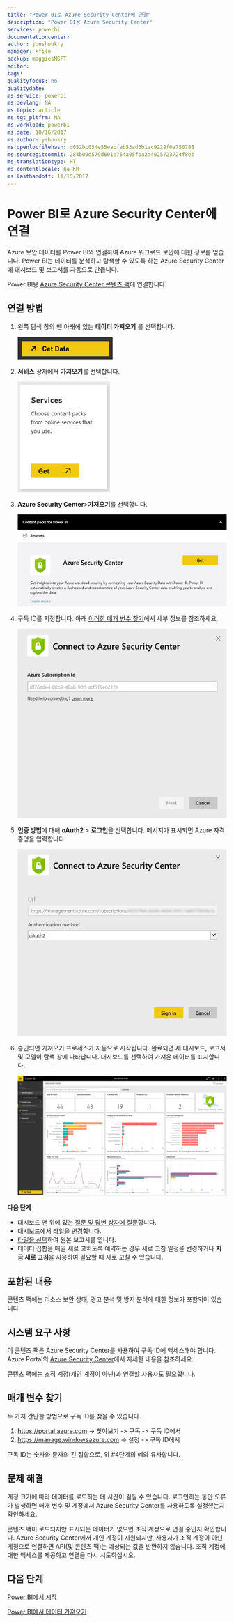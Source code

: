 ```yaml
---
title: "Power BI로 Azure Security Center에 연결"
description: "Power BI용 Azure Security Center"
services: powerbi
documentationcenter: 
author: joeshoukry
manager: kfile
backup: maggiesMSFT
editor: 
tags: 
qualityfocus: no
qualitydate: 
ms.service: powerbi
ms.devlang: NA
ms.topic: article
ms.tgt_pltfrm: NA
ms.workload: powerbi
ms.date: 10/16/2017
ms.author: yshoukry
ms.openlocfilehash: d052bc054e55eabfab53ad3b1ac9229f0a750785
ms.sourcegitcommit: 284b09d579d601e754a05fba2a4025723724f8eb
ms.translationtype: HT
ms.contentlocale: ko-KR
ms.lasthandoff: 11/15/2017
---
```

# <a name="connect-to-azure-security-center-with-power-bi"></a>Power BI로 Azure Security Center에 연결
Azure 보안 데이터를 Power BI와 연결하여 Azure 워크로드 보안에 대한 정보를 얻습니다. Power BI는 데이터를 분석하고 탐색할 수 있도록 하는 Azure Security Center에 대시보드 및 보고서를 자동으로 만듭니다.

Power BI용 [Azure Security Center 콘텐츠 팩](https://app.powerbi.com/getdata/services/azure-security-center)에 연결합니다.

## <a name="how-to-connect"></a>연결 방법
1. 왼쪽 탐색 창의 맨 아래에 있는 **데이터 가져오기** 를 선택합니다.
   
   ![](media/service-connect-to-azure-security-center/getdata.png)
2. **서비스** 상자에서 **가져오기**를 선택합니다.
   
   ![](media/service-connect-to-azure-security-center/services.png)
3. **Azure Security Center**\>**가져오기**를 선택합니다.
   
   ![](media/service-connect-to-azure-security-center/asc.png)
4. 구독 ID를 지정합니다. 아래 [이러한 매개 변수 찾기](#FindingParams)에서 세부 정보를 참조하세요.
   
   ![](media/service-connect-to-azure-security-center/params.png)
5. **인증 방법**에 대해 **oAuth2** \> **로그인**을 선택합니다. 메시지가 표시되면 Azure 자격 증명을 입력합니다.
   
    ![](media/service-connect-to-azure-security-center/creds.png)
6. 승인되면 가져오기 프로세스가 자동으로 시작됩니다. 완료되면 새 대시보드, 보고서 및 모델이 탐색 창에 나타납니다. 대시보드를 선택하여 가져온 데이터를 표시합니다.
   
     ![](media/service-connect-to-azure-security-center/dashboard.png)

**다음 단계**

* 대시보드 맨 위에 있는 [질문 및 답변 상자에 질문](service-q-and-a.md)합니다.
* 대시보드에서 [타일을 변경](service-dashboard-edit-tile.md)합니다.
* [타일을 선택](service-dashboard-tiles.md)하여 원본 보고서를 엽니다.
* 데이터 집합을 매일 새로 고치도록 예약하는 경우 새로 고침 일정을 변경하거나 **지금 새로 고침**을 사용하여 필요할 때 새로 고칠 수 있습니다.

## <a name="whats-included"></a>포함된 내용
콘텐츠 팩에는 리소스 보안 상태, 경고 분석 및 방지 분석에 대한 정보가 포함되어 있습니다.

## <a name="system-requirements"></a>시스템 요구 사항
이 콘텐츠 팩은 Azure Security Center를 사용하여 구독 ID에 액세스해야 합니다. Azure Portal의 [Azure Security Center](https://portal.azure.com/#blade/Microsoft_Azure_Security/SecurityDashboardStartBladeV2)에서 자세한 내용을 참조하세요.

콘텐츠 팩에는 조직 계정(개인 계정이 아닌)과 연결할 사용자도 필요합니다.

<a name="FindingParams"></a>

## <a name="finding-parameters"></a>매개 변수 찾기
두 가지 간단한 방법으로 구독 ID를 찾을 수 있습니다.

1. https://portal.azure.com -&gt; 찾아보기 -&gt; 구독 -&gt; 구독 ID에서
2. https://manage.windowsazure.com -&gt; 설정  -&gt; 구독 ID에서

구독 ID는 숫자와 문자의 긴 집합으로, 위 \#4단계의 예와 유사합니다. 

## <a name="troubleshooting"></a>문제 해결
계정 크기에 따라 데이터를 로드하는 데 시간이 걸릴 수 있습니다. 로그인하는 동안 오류가 발생하면 매개 변수 및 계정에서 Azure Security Center를 사용하도록 설정했는지 확인하세요.

콘텐츠 팩이 로드되지만 표시되는 데이터가 없으면 조직 계정으로 연결 중인지 확인합니다. Azure Security Center에서 개인 계정이 지원되지만, 사용자가 조직 계정이 아닌 계정으로 연결하면 API(및 콘텐츠 팩)는 예상되는 값을 반환하지 않습니다. 조직 계정에 대한 액세스를 제공하고 연결을 다시 시도하십시오.

## <a name="next-steps"></a>다음 단계
[Power BI에서 시작](service-get-started.md)

[Power BI에서 데이터 가져오기](service-get-data.md)

